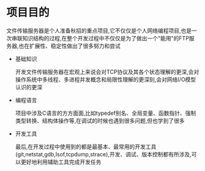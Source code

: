 # 项目目的

   文件传输服务器是个人准备秋招的重点项目,它不仅仅是个人网络编程项目,也是一次串联知识结构的过程,在整个开发过程中不仅仅是为了做出一个"能用"的FTP服务器,也在扩展性、稳定性做出了很多努力和尝试

- 基础知识

    开发文件传输服务器在宏观上来说会对TCP协议及其各个状态理解的更深,会对操作系统中多线程、多进程并发概念和局限性理解的更深刻,会对网络I/O模型认识的更深

- 编程语言

    项目中涉及C语言的方方面面,比如typedef别名、全局变量、函数指针、强制类型转换、结构体操作等,在调试的时候也遇到很多问题,但也学到了很多

- 开发工具

    最后,在开发过程中使用到的都是最基本、最常用的开发工具(git,netstat,gdb,lsof,tcpdump,strace),开发、调试、版本控制都有所涉及,可以更好地利用辅助工具完成开发任务
